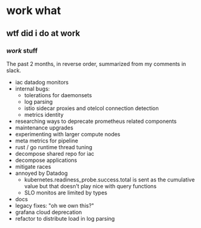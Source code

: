 # work what

## wtf did i do at work

### _work_ stuff

The past 2 months, in reverse order, summarized from my comments in slack.

- iac datadog monitors
- internal bugs:
  - tolerations for daemonsets
  - log parsing
  - istio sidecar proxies and otelcol connection detection
  - metrics identity
- researching ways to deprecate prometheus related components
- maintenance upgrades
- experimenting with larger compute nodes
- meta metrics for pipeline
- rust / go runtime thread tuning
- decompose shared repo for iac
- decompose applications
- mitigate races
- annoyed by Datadog
  - kubernetes.readiness_probe.success.total is sent as the cumulative value but
    that doesn't play nice with query functions
  - SLO monitos are limited by types
- docs
- legacy fixes: "oh we own this?"
- grafana cloud deprecation
- refactor to distribute load in log parsing
